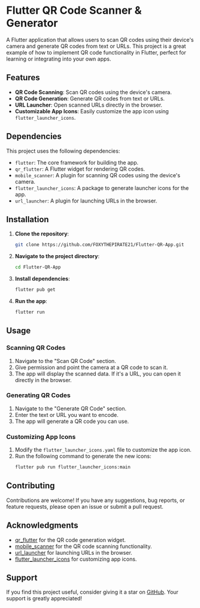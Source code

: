 # Flutter QR Code Scanner & Generator

A Flutter application that allows users to scan QR codes using their device's camera and generate QR codes from text or URLs. This project is a great example of how to implement QR code functionality in Flutter, perfect for learning or integrating into your own apps.

## Features

- **QR Code Scanning**: Scan QR codes using the device's camera.
- **QR Code Generation**: Generate QR codes from text or URLs.
- **URL Launcher**: Open scanned URLs directly in the browser.
- **Customizable App Icons**: Easily customize the app icon using `flutter_launcher_icons`.

## Dependencies

This project uses the following dependencies:

- `flutter`: The core framework for building the app.
- `qr_flutter`: A Flutter widget for rendering QR codes.
- `mobile_scanner`: A plugin for scanning QR codes using the device's camera.
- `flutter_launcher_icons`: A package to generate launcher icons for the app.
- `url_launcher`: A plugin for launching URLs in the browser.

## Installation

1. **Clone the repository**:
   ```bash
   git clone https://github.com/FOXYTHEPIRATE21/Flutter-QR-App.git
   ```

2. **Navigate to the project directory**:
   ```bash
   cd Flutter-QR-App
   ```

3. **Install dependencies**:
   ```bash
   flutter pub get
   ```

4. **Run the app**:
   ```bash
   flutter run
   ```

## Usage

### Scanning QR Codes

1. Navigate to the "Scan QR Code" section.
2. Give permission and point the camera at a QR code to scan it.
3. The app will display the scanned data. If it's a URL, you can open it directly in the browser.

### Generating QR Codes

1. Navigate to the "Generate QR Code" section.
2. Enter the text or URL you want to encode.
3. The app will generate a QR code you can use.

### Customizing App Icons

1. Modify the `flutter_launcher_icons.yaml` file to customize the app icon.
2. Run the following command to generate the new icons:
   ```bash
   flutter pub run flutter_launcher_icons:main
   ```

## Contributing

Contributions are welcome! If you have any suggestions, bug reports, or feature requests, please open an issue or submit a pull request.

## Acknowledgments

- [qr_flutter](https://pub.dev/packages/qr_flutter) for the QR code generation widget.
- [mobile_scanner](https://pub.dev/packages/mobile_scanner) for the QR code scanning functionality.
- [url_launcher](https://pub.dev/packages/url_launcher) for launching URLs in the browser.
- [flutter_launcher_icons](https://pub.dev/packages/flutter_launcher_icons) for customizing app icons.

## Support

If you find this project useful, consider giving it a star on [GitHub](https://github.com/FOXYTHEPIRATE21/Flutter-QR-App). Your support is greatly appreciated!